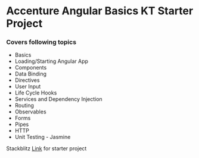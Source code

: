 # Accenture Angular Basics KT Starter Project

### Covers following topics

- Basics
- Loading/Starting Angular App
- Components
- Data Binding
- Directives
- User Input
- Life Cycle Hooks
- Services and Dependency Injection
- Routing
- Observables
- Forms
- Pipes
- HTTP
- Unit Testing - Jasmine

Stackblitz [Link](https://stackblitz.com/edit/ac-angular-starter-project) for starter project
